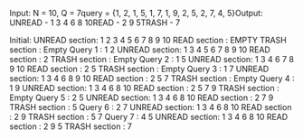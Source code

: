 Input: N = 10, Q = 7query = {1, 2, 1, 5, 1, 7, 1, 9, 2, 5, 2, 7, 4, 5}Output: UNREAD - 1 3 4 6 8 10READ - 2 9 5TRASH - 7


Initial:
UNREAD section: 1 2 3 4 5 6 7 8 9 10
READ section : EMPTY
TRASH section : Empty
Query 1 : 1 2
UNREAD section: 1 3 4 5 6 7 8 9 10
READ section : 2
TRASH section : Empty
Query 2 : 1 5
UNREAD section: 1 3 4 6 7 8 9 10
READ section : 2 5
TRASH section : Empty
Query 3 : 1 7
UNREAD section: 1 3 4 6 8 9 10
READ section : 2 5 7
TRASH section : Empty
Query 4 : 1 9
UNREAD section: 1 3 4 6 8 10
READ section : 2 5 7 9
TRASH section : Empty
Query 5 : 2 5
UNREAD section: 1 3 4 6 8 10
READ section : 2 7 9
TRASH section : 5
Query 6 : 2 7
UNREAD section: 1 3 4 6 8 10
READ section : 2 9
TRASH section : 5 7
Query 7 : 4 5
UNREAD section: 1 3 4 6 8 10
READ section : 2 9 5
TRASH section : 7
